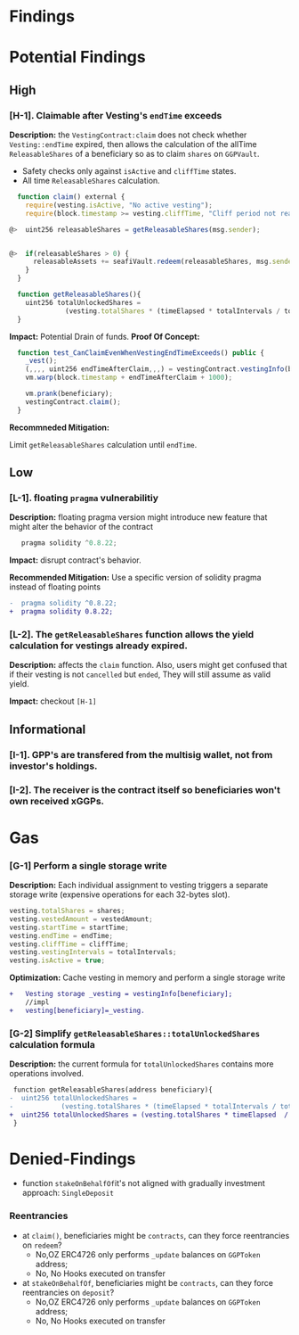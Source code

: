 # Findings

# Potential Findings

## High

### [H-1]. Claimable after Vesting's `endTime` exceeds

**Description:** the `VestingContract:claim` does not check whether `Vesting::endTime` expired, then allows the calculation of the allTime `ReleasableShares` of a beneficiary so as to claim `shares` on `GGPVault`.

- Safety checks only against `isActive` and `cliffTime` states.
- All time `ReleasableShares` calculation.

```javascript
  function claim() external {
    require(vesting.isActive, "No active vesting");
    require(block.timestamp >= vesting.cliffTime, "Cliff period not reached");

@>  uint256 releasableShares = getReleasableShares(msg.sender);


@>  if(releasableShares > 0) {
      releasableAssets += seafiVault.redeem(releasableShares, msg.sender, address(this));
    }
  }
```

```javascript
  function getReleasableShares(){
    uint256 totalUnlockedShares =
              (vesting.totalShares * (timeElapsed * totalIntervals / totalTime)) / totalIntervals;
  }
```

**Impact:** Potential Drain of funds.
**Proof Of Concept:**

```javascript
  function test_CanClaimEvenWhenVestingEndTimeExceeds() public {
    _vest();
    (,,,, uint256 endTimeAfterClaim,,,) = vestingContract.vestingInfo(beneficiary);
    vm.warp(block.timestamp + endTimeAfterClaim + 1000);

    vm.prank(beneficiary);
    vestingContract.claim();
  }
```

**Recommneded Mitigation:**

Limit `getReleasableShares` calculation until `endTime`.

## Low

### [L-1]. floating `pragma` vulnerabilitiy

**Description:** floating pragma version might introduce new feature that might alter the behavior of the contract

```javascript
   pragma solidity ^0.8.22;
```

**Impact:** disrupt contract's behavior.

**Recommended Mitigation:**
Use a specific version of solidity pragma instead of floating points

```diff
-  pragma solidity ^0.8.22;
+  pragma solidity 0.8.22;
```

### [L-2]. The `getReleasableShares` function allows the yield calculation for vestings already expired.

**Description:** affects the `claim` function. Also, users might get confused that if their vesting is not `cancelled` but `ended`, They will still assume as valid yield.

**Impact:** checkout `[H-1]`

## Informational

### [I-1]. GPP's are transfered from the multisig wallet, not from investor's holdings.

### [I-2]. The receiver is the contract itself so beneficiaries won't own received xGGPs.

# Gas

### [G-1] Perform a single storage write

**Description:** Each individual assignment to vesting triggers a separate storage write (expensive operations for each 32-bytes slot).

```javascript
vesting.totalShares = shares;
vesting.vestedAmount = vestedAmount;
vesting.startTime = startTime;
vesting.endTime = endTime;
vesting.cliffTime = cliffTime;
vesting.vestingIntervals = totalIntervals;
vesting.isActive = true;
```

**Optimization:**
Cache vesting in memory and perform a single storage write

```diff
+   Vesting storage _vesting = vestingInfo[beneficiary];
    //impl
+   vesting[beneficiary]=_vesting.
```

### [G-2] Simplify `getReleasableShares::totalUnlockedShares` calculation formula

**Description:** the current formula for `totalUnlockedShares` contains more operations involved.

```diff
 function getReleasableShares(address beneficiary){
-  uint256 totalUnlockedShares =
-            (vesting.totalShares * (timeElapsed * totalIntervals / totalTime)) / totalIntervals;
+  uint256 totalUnlockedShares = (vesting.totalShares * timeElapsed  / totalTime);
 }
```

# Denied-Findings

- function `stakeOnBehalfOf`it's not aligned with gradually investment approach: `SingleDeposit`

### Reentrancies

- at `claim()`, beneficiaries might be `contracts`, can they force reentrancies on `redeem`?
  - No,OZ ERC4726 only performs `_update` balances on `GGPToken` address;
  - No, No Hooks executed on transfer
- at `stakeOnBehalfOf`, beneficiaries might be `contracts`, can they force reentrancies on `deposit`?
  - No,OZ ERC4726 only performs `_update` balances on `GGPToken` address;
  - No, No Hooks executed on transfer
